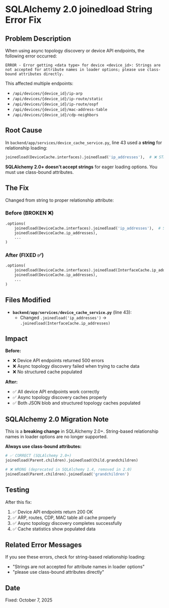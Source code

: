 # SQLAlchemy 2.0 joinedload String Error Fix

## Problem Description

When using async topology discovery or device API endpoints, the following error occurred:

```
ERROR - Error getting <data type> for device <device_id>: Strings are not accepted for attribute names in loader options; please use class-bound attributes directly.
```

This affected multiple endpoints:
- `/api/devices/{device_id}/ip-arp`
- `/api/devices/{device_id}/ip-route/static`
- `/api/devices/{device_id}/ip-route/ospf`
- `/api/devices/{device_id}/mac-address-table`
- `/api/devices/{device_id}/cdp-neighbors`

## Root Cause

In `backend/app/services/device_cache_service.py`, line 43 used a **string** for relationship loading:

```python
joinedload(DeviceCache.interfaces).joinedload('ip_addresses'),  # ❌ STRING
```

**SQLAlchemy 2.0+ doesn't accept strings** for eager loading options. You must use class-bound attributes.

## The Fix

Changed from string to proper relationship attribute:

### Before (BROKEN ❌)
```python
.options(
    joinedload(DeviceCache.interfaces).joinedload('ip_addresses'),  # STRING!
    joinedload(DeviceCache.ip_addresses),
    ...
)
```

### After (FIXED ✅)
```python
.options(
    joinedload(DeviceCache.interfaces).joinedload(InterfaceCache.ip_addresses),  # CLASS ATTRIBUTE!
    joinedload(DeviceCache.ip_addresses),
    ...
)
```

## Files Modified

- **`backend/app/services/device_cache_service.py`** (line 43):
  - Changed `.joinedload('ip_addresses')` → `.joinedload(InterfaceCache.ip_addresses)`

## Impact

**Before:**
- ❌ Device API endpoints returned 500 errors
- ❌ Async topology discovery failed when trying to cache data
- ❌ No structured cache populated

**After:**
- ✅ All device API endpoints work correctly
- ✅ Async topology discovery caches properly
- ✅ Both JSON blob and structured topology caches populated

## SQLAlchemy 2.0 Migration Note

This is a **breaking change** in SQLAlchemy 2.0+. String-based relationship names in loader options are no longer supported.

**Always use class-bound attributes:**
```python
# ✅ CORRECT (SQLAlchemy 2.0+)
joinedload(Parent.children).joinedload(Child.grandchildren)

# ❌ WRONG (deprecated in SQLAlchemy 1.4, removed in 2.0)
joinedload(Parent.children).joinedload('grandchildren')
```

## Testing

After this fix:
1. ✅ Device API endpoints return 200 OK
2. ✅ ARP, routes, CDP, MAC table all cache properly
3. ✅ Async topology discovery completes successfully
4. ✅ Cache statistics show populated data

## Related Error Messages

If you see these errors, check for string-based relationship loading:
- "Strings are not accepted for attribute names in loader options"
- "please use class-bound attributes directly"

## Date

Fixed: October 7, 2025
